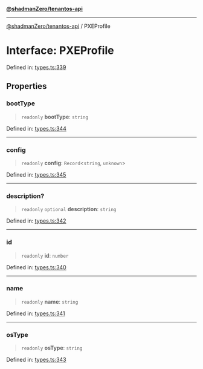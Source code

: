 [**@shadmanZero/tenantos-api**](../README.md)

***

[@shadmanZero/tenantos-api](../globals.md) / PXEProfile

# Interface: PXEProfile

Defined in: [types.ts:339](https://github.com/shadmanZero/tenantos-api/blob/a3061c31c45f4aa1cfaa0e889df3cea522a254ad/src/types.ts#L339)

## Properties

### bootType

> `readonly` **bootType**: `string`

Defined in: [types.ts:344](https://github.com/shadmanZero/tenantos-api/blob/a3061c31c45f4aa1cfaa0e889df3cea522a254ad/src/types.ts#L344)

***

### config

> `readonly` **config**: `Record`\<`string`, `unknown`\>

Defined in: [types.ts:345](https://github.com/shadmanZero/tenantos-api/blob/a3061c31c45f4aa1cfaa0e889df3cea522a254ad/src/types.ts#L345)

***

### description?

> `readonly` `optional` **description**: `string`

Defined in: [types.ts:342](https://github.com/shadmanZero/tenantos-api/blob/a3061c31c45f4aa1cfaa0e889df3cea522a254ad/src/types.ts#L342)

***

### id

> `readonly` **id**: `number`

Defined in: [types.ts:340](https://github.com/shadmanZero/tenantos-api/blob/a3061c31c45f4aa1cfaa0e889df3cea522a254ad/src/types.ts#L340)

***

### name

> `readonly` **name**: `string`

Defined in: [types.ts:341](https://github.com/shadmanZero/tenantos-api/blob/a3061c31c45f4aa1cfaa0e889df3cea522a254ad/src/types.ts#L341)

***

### osType

> `readonly` **osType**: `string`

Defined in: [types.ts:343](https://github.com/shadmanZero/tenantos-api/blob/a3061c31c45f4aa1cfaa0e889df3cea522a254ad/src/types.ts#L343)
